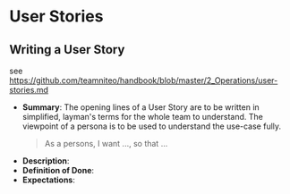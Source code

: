 # User Stories

## Writing a User Story

see <https://github.com/teamniteo/handbook/blob/master/2_Operations/user-stories.md>

* **Summary**: The opening lines of a User Story are to be written in simplified, layman's terms for the whole team to understand. The viewpoint of a persona is to be used to understand the use-case fully.
  > As a persons, I want ..., so that ...
* **Description**:
* **Definition of Done**:
* **Expectations**:

